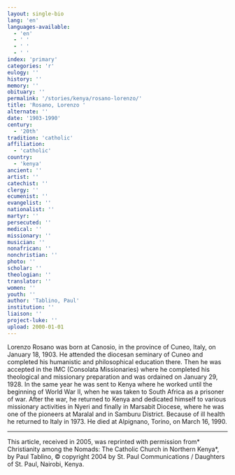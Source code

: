```yaml
---
layout: single-bio
lang: 'en'
languages-available:
  - 'en'
  - ' '
  - ' '
  - ' '
index: 'primary'
categories: 'r'
eulogy: ''
history: ''
memory: ''
obituary: ''
permalink: '/stories/kenya/rosano-lorenzo/'
title: 'Rosano, Lorenzo '
alternate: ''
date: '1903-1990'
century:
  - '20th'
tradition: 'catholic'
affiliation:
  - 'catholic'
country:
  - 'kenya'
ancient: ''
artist: ''
catechist: ''
clergy: ''
ecumenist: ''
evangelist: ''
nationalist: ''
martyr: ''
persecuted: ''
medical: ''
missionary: ''
musician: ''
nonafrican: ''
nonchristian: ''
photo: ''
scholar: ''
theologian: ''
translator: ''
women: ''
youth: ''
author: 'Tablino, Paul'
institution: ''
liaison: ''
project-luke: ''
upload: 2000-01-01
---
```



Lorenzo Rosano was born at Canosio, in the province of Cuneo, Italy, on January 18, 1903. He attended the diocesan seminary of Cuneo and completed his humanistic and philosophical education there. Then he was accepted in the IMC (Consolata Missionaries) where he completed his theological and missionary preparation and was ordained on January 29, 1928. In the same year he was sent to Kenya where he worked until the beginning of World War II, when he was taken to South Africa as a prisoner of war. After the war, he returned to Kenya and dedicated himself to various missionary activities in Nyeri and finally in Marsabit Diocese, where he was one of the pioneers at Maralal and in Samburu District. Because of ill health he returned to Italy in 1973. He died at Alpignano, Torino, on March 16, 1990.



---

This article, received in 2005, was reprinted with permission from* Christianity among the Nomads: The Catholic Church in Northern Kenya*, by Paul Tablino, © copyright 2004 by St. Paul Communications / Daughters of St. Paul, Nairobi, Kenya.